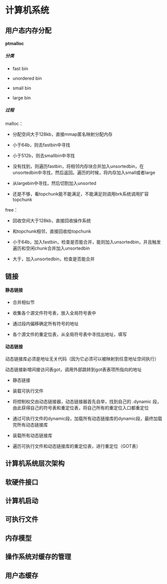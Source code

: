 # 计算机系统

## 用户态内存分配

#### ptmalloc

##### 分类

+ fast bin

+ unordered bin

+ small bin

+ large bin

##### 过程

malloc：

+ 分配空间大于128kb，直接mmap匿名映射分配内存

+ 小于64b，则去fastbin中寻找

+ 小于512b，则去smallbin中寻找

+ 没有找到，则遍历fastbin，将相邻内存块合并加入unsortedbin，在unsortedbin中寻找，然后返回。遍历的时候，将内存加入small或者large

+ 从largebin中寻找，然后切割加入unsorted

+ 还是不够，看topchunk能不能满足，不能满足则调用brk系统调用扩容topchunk

free：

+ 回收空间大于128kb，直接回收操作系统

+ 和topchunk相邻，直接回收给topchunk

+ 小于64b，加入fastbin，检查是否能合并，能则加入unsortedbin，并且触发遍历和空闲chunk合并加入unsortedbin

+ 大于，加入unsortedbin，检查是否能合并


## 链接

#### 静态链接

+ 合并相似节

+ 收集各个源文件符号表，放入全局符号表中

+ 通过段内偏移确定所有符号的地址

+ 各个源文件的重定位表，从全局符号表中寻找出地址，填写

#### 动态链接

动态链接库必须是地址无关代码（因为它必须可以被映射到任意地址空间执行）

动态链接新增间接访问表got，调用外部跳转到got表表项所指向的地址

+ 静态链接

+ 装载可执行文件

+ 将控制权交由动态链接器，动态链接器首先自举，找到自己的 .dynamic 段，由此获得自己的符号表和重定位表，将自己所有的重定位入口都重定位

+ 通过可执行文件的dynamic段，加载所有动态链接库的dynamic段，最终加载完所有动态链接库

+ 装载所有动态链接库

+ 遍历可执行文件和动态链接库的重定位表，进行重定位（GOT表）



## 计算机系统层次架构

## 软硬件接口

## 计算机启动

## 可执行文件

## 内存模型

## 操作系统对缓存的管理

## 用户态缓存






